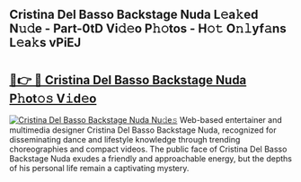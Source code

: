 ## Cristina Del Basso Backstage Nuda L𝚎a𝚔ed N𝚞𝚍e - Part-0tD Vi𝚍𝚎o P𝚑𝚘tos - H𝚘𝚝 O𝚗𝚕yf𝚊ns L𝚎a𝚔s vPiEJ

# <h2><a href="http://kfeman6.oniu.top/?m=Cristina+Del+Basso+Backstage+Nuda">🔗👉 🔴 Cristina Del Basso Backstage Nuda P𝚑ot𝚘𝚜 V𝚒d𝚎o</a></h2>

[![Cristina Del Basso Backstage Nuda Nu𝚍e𝚜](https://i.imgur.com/0qMVB7G.gif)](http://kfeman6.oniu.top/?m=Cristina+Del+Basso+Backstage+Nuda)
Web-based entertainer and multimedia designer Cristina Del Basso Backstage Nuda, recognized for disseminating dance and lifestyle knowledge through trending choreographies and compact videos. The public face of Cristina Del Basso Backstage Nuda exudes a friendly and approachable energy, but the depths of his personal life remain a captivating mystery.  
